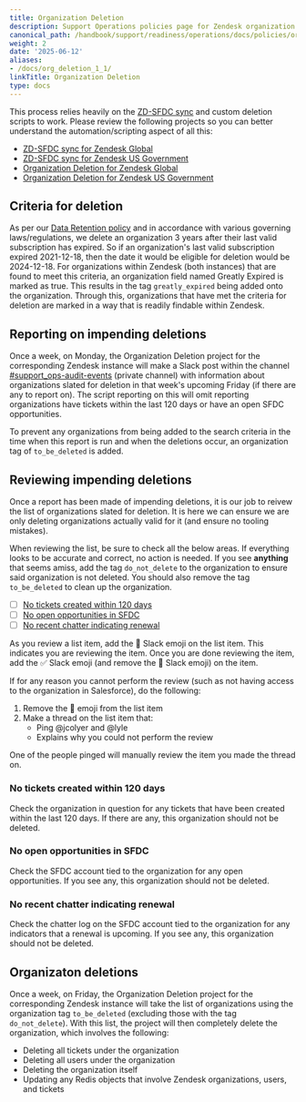 ```yaml
---
title: Organization Deletion
description: Support Operations policies page for Zendesk organization deletion
canonical_path: /handbook/support/readiness/operations/docs/policies/org_deletion
weight: 2
date: '2025-06-12'
aliases:
- /docs/org_deletion_1_1/
linkTitle: Organization Deletion
type: docs
---
```


This process relies heavily on the
[ZD-SFDC sync](/handbook/support/readiness/operations/docs/zendesk/zendesk_salesforce_sync)
and custom deletion scripts to work. Please review the following projects so you
can better understand the automation/scripting aspect of all this:

- [ZD-SFDC sync for Zendesk Global](https://gitlab.com/gitlab-support-readiness/zendesk-global/zendesk-salesforce-sync)
- [ZD-SFDC sync for Zendesk US Government](https://gitlab.com/gitlab-support-readiness/zendesk-us-government/zendesk-salesforce-sync)
- [Organization Deletion for Zendesk Global](https://gitlab.com/gitlab-support-readiness/zendesk-global/organizations/deletion)
- [Organization Deletion for Zendesk US Government](https://gitlab.com/gitlab-support-readiness/zendesk-us-government/organizations/deletion)

## Criteria for deletion

As per our
[Data Retention policy](https://about.gitlab.com/privacy/#data-retention) and
in accordance with various governing laws/regulations, we delete an organization
3 years after their last valid subscription has expired. So if an organization's
last valid subscription expired 2021-12-18, then the date it would be eligible
for deletion would be 2024-12-18. For organizations within Zendesk (both
instances) that are found to meet this criteria, an organization field named
Greatly Expired is marked as true. This results in the tag `greatly_expired`
being added onto the organization. Through this, organizations that have met the
criteria for deletion are marked in a way that is readily findable within
Zendesk.

## Reporting on impending deletions

Once a week, on Monday, the Organization Deletion project for the corresponding
Zendesk instance will make a Slack post within the channel
[#support_ops-audit-events](https://gitlab.enterprise.slack.com/archives/C04A6E1KB89)
(private channel) with information about organizations slated for deletion in
that week's upcoming Friday (if there are any to report on). The script
reporting on this will omit reporting organizations have tickets within the last
120 days or have an open SFDC opportunities.

To prevent any organizations from being added to the search criteria in the time
when this report is run and when the deletions occur, an organization tag of
`to_be_deleted` is added.

## Reviewing impending deletions

Once a report has been made of impending deletions, it is our job to reivew the
list of organizations slated for deletion. It is here we can ensure we are only
deleting organizations actually valid for it (and ensure no tooling mistakes).

When reviewing the list, be sure to check all the below areas. If everything
looks to be accurate and correct, no action is needed. If you see **anything**
that seems amiss, add the tag `do_not_delete` to the organization to ensure said
organization is not deleted. You should also remove the tag `to_be_deleted` to
clean up the organization.

- [ ] [No tickets created within 120 days](#no-tickets-created-within-120-days)
- [ ] [No open opportunities in SFDC](#no-open-opportunities-in-sfdc)
- [ ] [No recent chatter indicating renewal](#no-recent-chatter-indicating-renewal)

As you review a list item, add the :eyes: Slack emoji on the list item. This
indicates you are reviewing the item. Once you are done reviewing the item, add
the :white_check_mark: Slack emoji (and remove the :eyes: Slack emoji) on the
item.

If for any reason you cannot perform the review (such as not having access to
the organization in Salesforce), do the following:

1. Remove the :eyes: emoji from the list item
1. Make a thread on the list item that:
   - Ping @jcolyer and @lyle
   - Explains why you could not perform the review

One of the people pinged will manually review the item you made the thread on.

### No tickets created within 120 days

Check the organization in question for any tickets that have been created within
the last 120 days. If there are any, this organization should not be deleted.

### No open opportunities in SFDC

Check the SFDC account tied to the organization for any open opportunities. If
you see any, this organization should not be deleted.

### No recent chatter indicating renewal

Check the chatter log on the SFDC account tied to the organization for any
indicators that a renewal is upcoming. If you see any, this organization should
not be deleted.

## Organizaton deletions

Once a week, on Friday, the Organization Deletion project for the corresponding
Zendesk instance will take the list of organizations using the organization tag
`to_be_deleted` (excluding those with the tag `do_not_delete`). With this list,
the project will then completely delete the organization, which involves the
following:

- Deleting all tickets under the organization
- Deleting all users under the organization
- Deleting the organization itself
- Updating any Redis objects that involve Zendesk organizations, users, and
  tickets
